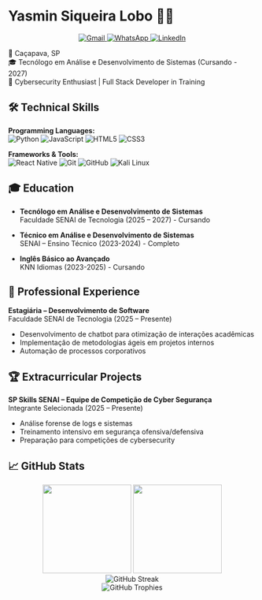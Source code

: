 # Yasmin Siqueira Lobo 👩‍💻

<div align="center">
  <a href="mailto:yasminsiqueiralobo@gmail.com">
    <img src="https://img.shields.io/badge/Gmail-D14836?style=for-the-badge&logo=gmail&logoColor=white" alt="Gmail">
  </a>
  <a href="tel:+5512997864262">
    <img src="https://img.shields.io/badge/WhatsApp-25D366?style=for-the-badge&logo=whatsapp&logoColor=white" alt="WhatsApp">
  </a>
  <a href="https://www.linkedin.com/in/yasminslobo/" target="_blank">
    <img src="https://img.shields.io/badge/LinkedIn-0077B5?style=for-the-badge&logo=linkedin&logoColor=white" alt="LinkedIn">
  </a>
</div>

📍 Caçapava, SP  
🎓 Tecnólogo em Análise e Desenvolvimento de Sistemas (Cursando - 2027)  
🔐 Cybersecurity Enthusiast | Full Stack Developer in Training

## 🛠️ Technical Skills

**Programming Languages:**  
![Python](https://img.shields.io/badge/Python-3776AB?style=for-the-badge&logo=python&logoColor=white)
![JavaScript](https://img.shields.io/badge/JavaScript-F7DF1E?style=for-the-badge&logo=javascript&logoColor=black)
![HTML5](https://img.shields.io/badge/HTML5-E34F26?style=for-the-badge&logo=html5&logoColor=white)
![CSS3](https://img.shields.io/badge/CSS3-1572B6?style=for-the-badge&logo=css3&logoColor=white)

**Frameworks & Tools:**  
![React Native](https://img.shields.io/badge/React_Native-20232A?style=for-the-badge&logo=react&logoColor=61DAFB)
![Git](https://img.shields.io/badge/Git-F05032?style=for-the-badge&logo=git&logoColor=white)
![GitHub](https://img.shields.io/badge/GitHub-100000?style=for-the-badge&logo=github&logoColor=white)
![Kali Linux](https://img.shields.io/badge/Kali_Linux-557C94?style=for-the-badge&logo=kali-linux&logoColor=white)

## 🎓 Education

- **Tecnólogo em Análise e Desenvolvimento de Sistemas**  
  Faculdade SENAI de Tecnologia (2025 – 2027) - Cursando

- **Técnico em Análise e Desenvolvimento de Sistemas**  
  SENAI – Ensino Técnico (2023-2024) - Completo

- **Inglês Básico ao Avançado**  
  KNN Idiomas (2023-2025) - Cursando

## 💼 Professional Experience

**Estagiária – Desenvolvimento de Software**  
Faculdade SENAI de Tecnologia (2025 – Presente)  
- Desenvolvimento de chatbot para otimização de interações acadêmicas  
- Implementação de metodologias ágeis em projetos internos  
- Automação de processos corporativos  

## 🏆 Extracurricular Projects

**SP Skills SENAI – Equipe de Competição de Cyber Segurança**  
Integrante Selecionada (2025 – Presente)  
- Análise forense de logs e sistemas  
- Treinamento intensivo em segurança ofensiva/defensiva  
- Preparação para competições  de cybersecurity  

## 📈 GitHub Stats

<div align="center">
  <img height="180em" src="https://github-readme-stats.vercel.app/api?username=YasminLobo&show_icons=true&theme=dracula&include_all_commits=true&count_private=true"/>
  <img height="180em" src="https://github-readme-stats.vercel.app/api/top-langs/?username=YasminLobo&layout=compact&langs_count=7&theme=dracula"/>
</div>

<div align="center">
  <img src="https://github-readme-streak-stats.herokuapp.com/?user=YasminLobo&theme=dracula" alt="GitHub Streak">
</div>

<div align="center">
  <img src="https://github-profile-trophy.vercel.app/?username=YasminLobo&theme=dracula&row=1&column=7" alt="GitHub Trophies">
</div>
